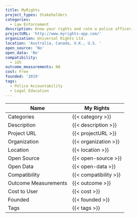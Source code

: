 ```yaml
---
title: MyRights
project_types: Stakeholders
categories:
  - Law Enforcement
description: Know your rights and rate a police officer.
projectURL: 'http://www.myrights-app.com/'
organization: Universal Rights Ltd.
location: 'Australia, Canada, U.K., U.S. '
open_source: 'No'
open_data: 'No'
compatibility:
  - iOS
outcome_measurements: NA
cost: Free
founded: '2019'
tags:
  - Police Accountability
  - Legal Education
---
```

Name                    |  My Rights
------------------------|----
Categories              | {{< category >}} 
Description             | {{< description >}} 
Project URL             | {{< projectURL >}} 
Organization            | {{< organization >}} 
Location                | {{< location >}} 
Open Source             | {{< open-source >}} 
Open Data               | {{< open-data >}} 
Compatibility           | {{< compatibility >}} 
Outcome Measurements    | {{< outcome >}} 
Cost to User            | {{< cost >}} 
Founded                 | {{< founded >}} 
Tags                    | {{< tags >}} 
